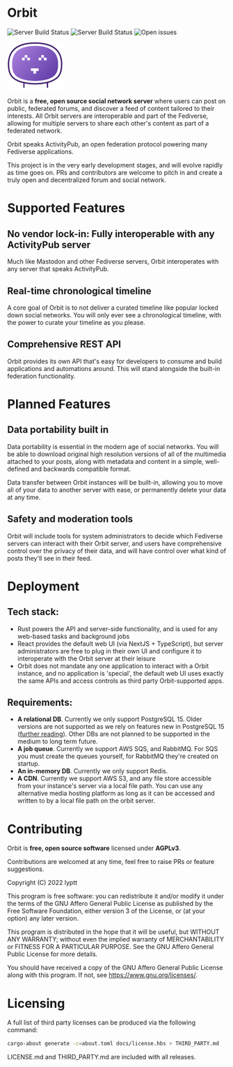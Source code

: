# Orbit

![Server Build Status](https://img.shields.io/github/actions/workflow/status/lyptt/orbit/ci.yml?label=server%20build) ![Server Build Status](https://img.shields.io/github/actions/workflow/status/lyptt/orbit/ci-web.yml?label=ui%20build) ![Open issues](https://img.shields.io/github/issues-raw/lyptt/orbit?color=%2300cc00)

<img src="./public/static/images/logo.svg" width="128" alt="Orbit">

Orbit is a **free, open source social network server** where users can post on public, federated forums, and discover a feed of content tailored to their interests. All Orbit servers are interoperable and part of the Fediverse, allowing for multiple servers to share each other's content as part of a federated network.

Orbit speaks ActivityPub, an open federation protocol powering many Fediverse applications.

This project is in the very early development stages, and will evolve rapidly as time goes on. PRs and contributors are welcome to pitch in and create a truly open and decentralized forum and social network.

# Supported Features

## No vendor lock-in: Fully interoperable with any ActivityPub server

Much like Mastodon and other Fediverse servers, Orbit interoperates with any server that speaks ActivityPub.

## Real-time chronological timeline

A core goal of Orbit is to not deliver a curated timeline like popular locked down social networks. You will only ever see a chronological timeline, with the power to curate your timeline as you please.

## Comprehensive REST API

Orbit provides its own API that's easy for developers to consume and build applications and automations around. This will stand alongside the built-in federation functionality.

# Planned Features

## Data portability built in

Data portability is essential in the modern age of social networks. You will be able to download original high resolution versions of all of the multimedia attached to your posts, along with metadata and content in a simple, well-defined and backwards compatible format.

Data transfer between Orbit instances will be built-in, allowing you to move all of your data to another server with ease, or permanently delete your data at any time.

## Safety and moderation tools

Orbit will include tools for system administrators to decide which Fediverse servers can interact with their Orbit server, and users have comprehensive control over the privacy of their data, and will have control over what kind of posts they'll see in their feed.

# Deployment

## Tech stack:

- Rust powers the API and server-side functionality, and is used for any web-based tasks and background jobs
- React provides the default web UI (via NextJS + TypeScript), but server administrators are free to plug in their own UI and configure it to interoperate with the Orbit server at their leisure
- Orbit does not mandate any one application to interact with a Orbit instance, and no application is 'special', the default web UI uses exactly the same APIs and access controls as third party Orbit-supported apps.

## Requirements:

- **A relational DB**. Currently we only support PostgreSQL 15. Older versions are not supported as we rely on features new in PostgreSQL 15 ([further reading](https://blog.rustprooflabs.com/2022/07/postgres-15-unique-improvement-with-null)). Other DBs are not planned to be supported in the medium to long term future.
- **A job queue**. Currently we support AWS SQS, and RabbitMQ. For SQS you must create the queues yourself, for RabbitMQ they're created on startup.
- **An in-memory DB**. Currently we only support Redis.
- **A CDN**. Currently we support AWS S3, and any file store accessible from your instance's server via a local file path. You can use any alternative media hosting platform as long as it can be accessed and written to by a local file path on the orbit server.

# Contributing

Orbit is **free, open source software** licensed under **AGPLv3**.

Contributions are welcomed at any time, feel free to raise PRs or feature suggestions.

Copyright (C) 2022 lyptt

This program is free software: you can redistribute it and/or modify it under the terms of the GNU Affero General Public License as published by the Free Software Foundation, either version 3 of the License, or (at your option) any later version.

This program is distributed in the hope that it will be useful, but WITHOUT ANY WARRANTY; without even the implied warranty of MERCHANTABILITY or FITNESS FOR A PARTICULAR PURPOSE. See the GNU Affero General Public License for more details.

You should have received a copy of the GNU Affero General Public License along with this program. If not, see https://www.gnu.org/licenses/.

# Licensing

A full list of third party licenses can be produced via the following command:

```bash
cargo-about generate -c=about.toml docs/license.hbs > THIRD_PARTY.md
```

LICENSE.md and THIRD_PARTY.md are included with all releases.
